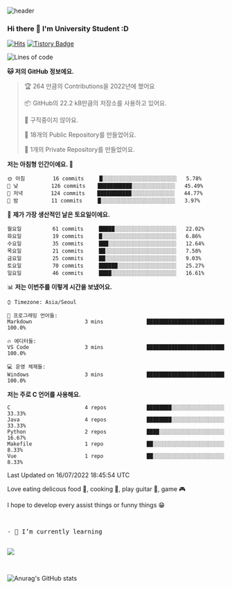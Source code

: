 ![header](https://capsule-render.vercel.app/api?type=waving&color=auto&height=300&section=header&text=YoungJoo%20Kim&fontSize=90)

### Hi there 👋 I'm University Student :D

[![Hits](https://hits.seeyoufarm.com/api/count/incr/badge.svg?url=https%3A%2F%2Fgithub.com%2Fhaesoo9410&count_bg=%23EB8B10&title_bg=%23684327&icon=&icon_color=%23E7E7E7&title=VISIT&edge_flat=false)](https://github.com/K-0joo)   [![Tistory Badge](https://img.shields.io/badge/Tech%20Blog-555263?style=flat&logoColor=white)](https://kimeyou.tistory.com/) 


<!--START_SECTION:waka-->
![Lines of code](https://img.shields.io/badge/%EC%A0%80%EB%8A%94%20%EC%97%AC%ED%83%9C%EA%B9%8C%EC%A7%80%20-24%20Thousand%20%EC%A4%84%EC%9D%98%20%EC%BD%94%EB%93%9C%EB%A5%BC%20%EC%9E%91%EC%84%B1%ED%96%88%EC%96%B4%EC%9A%94.-blue)

**🐱 저의 GitHub 정보에요.** 

> 🏆 264 만큼의 Contributions을 2022년에 했어요
 > 
> 📦 GitHub의 22.2 kB만큼의 저장소를 사용하고 있어요. 
 > 
> 🚫 구직중이지 않아요.
 > 
> 📜 18개의 Public Repository를 만들었어요. 
 > 
> 🔑 1개의 Private Repository를 만들었어요. 
 > 
**저는 아침형 인간이에요. 🐤** 

```text
🌞 아침         16 commits     █░░░░░░░░░░░░░░░░░░░░░░░░   5.78% 
🌆 낮　         126 commits    ███████████░░░░░░░░░░░░░░   45.49% 
🌃 저녁         124 commits    ███████████░░░░░░░░░░░░░░   44.77% 
🌙 밤　         11 commits     █░░░░░░░░░░░░░░░░░░░░░░░░   3.97%

```
📅 **제가 가장 생산적인 날은 토요일이에요.** 

```text
월요일          61 commits     █████░░░░░░░░░░░░░░░░░░░░   22.02% 
화요일          19 commits     █░░░░░░░░░░░░░░░░░░░░░░░░   6.86% 
수요일          35 commits     ███░░░░░░░░░░░░░░░░░░░░░░   12.64% 
목요일          21 commits     ██░░░░░░░░░░░░░░░░░░░░░░░   7.58% 
금요일          25 commits     ██░░░░░░░░░░░░░░░░░░░░░░░   9.03% 
토요일          70 commits     ██████░░░░░░░░░░░░░░░░░░░   25.27% 
일요일          46 commits     ████░░░░░░░░░░░░░░░░░░░░░   16.61%

```


📊 **저는 이번주를 이렇게 시간을 보냈어요.** 

```text
⌚︎ Timezone: Asia/Seoul

💬 프로그래밍 언어들: 
Markdown                 3 mins              █████████████████████████   100.0%

🔥 에디터들: 
VS Code                  3 mins              █████████████████████████   100.0%

💻 운영 체제들: 
Windows                  3 mins              █████████████████████████   100.0%

```

**저는 주로 C 언어를 사용해요.** 

```text
C                        4 repos             ████████░░░░░░░░░░░░░░░░░   33.33% 
Java                     4 repos             ████████░░░░░░░░░░░░░░░░░   33.33% 
Python                   2 repos             ████░░░░░░░░░░░░░░░░░░░░░   16.67% 
Makefile                 1 repo              ██░░░░░░░░░░░░░░░░░░░░░░░   8.33% 
Vue                      1 repo              ██░░░░░░░░░░░░░░░░░░░░░░░   8.33%

```



 Last Updated on 16/07/2022 18:45:54 UTC
<!--END_SECTION:waka-->

<!--
**K-0joo/K-0joo** is a ✨ _special_ ✨ repository because its `README.md` (this file) appears on your GitHub profile.

Here are some ideas to get you started:

- 🔭 I’m currently working on ...
- 🌱 I’m currently learning ...
- 👯 I’m looking to collaborate on ...
- 🤔 I’m looking for help with ...
- 💬 Ask me about ...
- 📫 How to reach me: ...
- 😄 Pronouns: ...
- ⚡ Fun fact: ...
-->
Love eating delicous food 🍴, cooking 🍳, play guitar 🎸, game 🎮

I hope to develop every assist things or funny things 😁

<br>
<pre>
- 🌱 I’m currently learning 
<p></p>
<a href="https://developer.android.com" target="_blank"><img src="https://img.shields.io/badge/Android-3DDC84?style=flat-square&logo=Android&logoColor=white"/></a>
</pre>
</br>

![Anurag's GitHub stats](https://github-readme-stats.vercel.app/api?username=K-0joo&theme=solarized-light&show_icons=true)      
<p></p>


